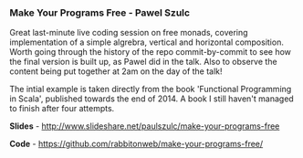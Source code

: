 ### Make Your Programs Free - Pawel Szulc

Great last-minute live coding session on free monads, covering implementation of a simple algrebra, vertical and 
horizontal composition. Worth going through the history of the repo commit-by-commit to see how the final version is
built up, as Pawel did in the talk. Also to observe the content being put together at 2am on the day of the talk!

The intial example is taken directly from the book 'Functional Programming in Scala', published towards the end of 
2014. A book I still haven't managed to finish after four attempts.

**Slides** - http://www.slideshare.net/paulszulc/make-your-programs-free

**Code** - https://github.com/rabbitonweb/make-your-programs-free/

